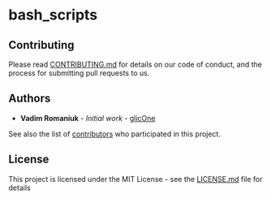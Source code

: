 # bash_scripts

## Contributing

Please read [CONTRIBUTING.md](CONTRIBUTING.md) for details on our code of conduct, and the process for submitting pull requests to us.

## Authors

* **Vadim Romaniuk** - *Initial work* - [glicOne](https://github.com/RomaniukVadim)

See also the list of [contributors](https://github.com/RomaniukVadim/bash_scripts/contributors) who participated in this project.

## License

This project is licensed under the MIT License - see the [LICENSE.md](LICENSE.md) file for details
